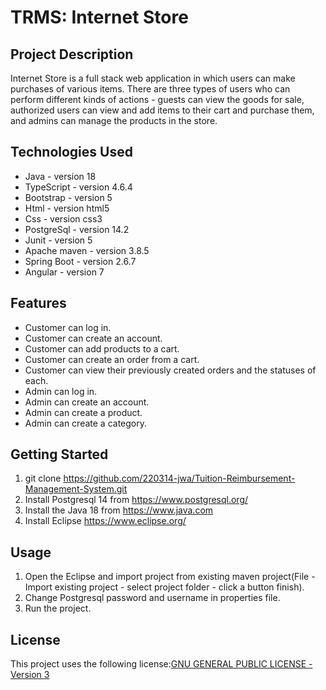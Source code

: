 # TRMS: Internet Store

## Project Description

Internet Store is a full stack web application in which users can make purchases of various items. There are three types of users who can perform different kinds of actions - guests can view the goods for sale, authorized users can view and add items to their cart and purchase them, and admins can manage the products in the store.

## Technologies Used

* Java - version 18
* TypeScript - version 4.6.4
* Bootstrap - version 5
* Html - version html5
* Css - version css3
* PostgreSql - version  14.2
* Junit - version 5
* Apache maven - version 3.8.5
* Spring Boot - version 2.6.7
* Angular - version 7

## Features
* Customer can log in.
* Customer can create an account.
* Customer can add products to a cart.
* Customer can create an order from a cart.
* Customer can view their previously created orders and the statuses of each.
* Admin can log in.
* Admin can create an account.
* Admin  can create a product.
* Admin can create a category.

## Getting Started

1. git clone https://github.com/220314-jwa/Tuition-Reimbursement-Management-System.git
2. Install  Postgresql 14 from https://www.postgresql.org/
3. Install the Java 18 from https://www.java.com
4. Install Eclipse https://www.eclipse.org/

## Usage

1. Open the Eclipse and import project from existing maven project(File - Import existing project - select project folder - click  a button finish).
2. Change Postgresql password and username in properties file.
3. Run the project.

## License

This project uses the following license:[GNU GENERAL PUBLIC LICENSE - Version 3](https://github.com/220314-jwa/p1-RustemCoder/blob/main/LICENSE)

